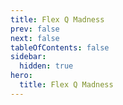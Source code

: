 ```yaml
---
title: Flex Q Madness
prev: false
next: false
tableOfContents: false
sidebar:
  hidden: true
hero:
  title: Flex Q Madness
---
```

